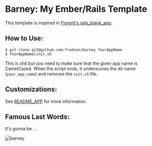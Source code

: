 # Barney: My Ember/Rails Template

This template is inspired in [Florent's rails_blank_app](https://github.com/Florent2/rails_blank_app).

## How to Use:

    $ git clone git@github.com:frodsan/barney YourAppName
    $ YourAppName/init.sh

This is shit but you need to make sure that the given app name is CamelCased. When
the script ends, it underscores the dir name (`your_app_name`) and removes the
`init.sh` file.

## Customizations:

See [README_APP](https://github.com/frodsan/barney/blob/master/README_APP.md) for more information.

## Famous Last Words:

It's gonna be ...

![barney](http://assets.diylol.com/hfs/8bd/e4c/3f0/resized/barney-stinson-meme-generator-legen-dary-d9cba7.jpg)
